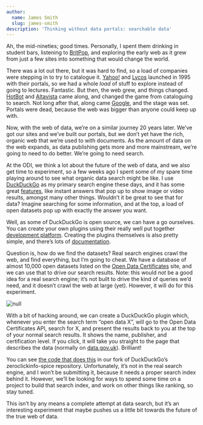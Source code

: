 ```yaml
---
author:
  name: James Smith
  slug: james-smith
description: 'Thinking without data portals: searchable data'
---
```


<p>Ah, the mid-nineties; good times. Personally, I spent them drinking in student bars, listening to <a rel="external" href="https://www.youtube.com/watch?v=XV8CxSO5imQ">BritPop</a>, and exploring the early web as it grew from just a few sites into something that would change the world. </p>

<p>There was a lot out there, but it was hard to find, so a load of companies were stepping in to try to catalogue it. <a rel="external" href="http://yahoo.com">Yahoo!</a> and <a rel="external" href="http://lycos.com">Lycos</a> launched in 1995 with their portals, so we had a whole <em>load</em> of stuff to explore instead of going to lectures. Fantastic. But then, the web grew, and things changed. <a rel="external" href="http://hotbot.com">HotBot</a> and <a rel="external" href="https://en.wikipedia.org/wiki/AltaVista">Altavista</a> came along, and changed the game from cataloguing to search. Not long after that, along came <a rel="external" href="http://google.com">Google</a>, and the stage was set. Portals were dead, because the web was bigger than anyone could keep up with.</p>

<p>Now, with the web of data, we&rsquo;re on a similar journey 20 years later. We&rsquo;ve got our sites and we&rsquo;ve built our portals, but we don&rsquo;t yet have the rich, organic web that we&rsquo;re used to with documents. As the amount of data on the web expands, as data publishing gets more and more mainstream, we&rsquo;re going to need to do better. We&rsquo;re going to need search.</p>

<p>At the ODI, we think a lot about the future of the web of data, and we also get time to experiment, so a few weeks ago I spent some of my spare time playing around to see what organic data search might be like. I use <a rel="external" href="https://duckduckgo.com">DuckDuckGo</a> as my primary search engine these days, and it has some great <a rel="external" href="https://duckduckgo.com/tour">features</a>, like instant answers that pop up to show image or video results, amongst many other things. Wouldn&rsquo;t it be great to see that for data? Imagine searching for some information, and at the top, a load of open datasets pop up with exactly the answer you want.</p>

<p>Well, as some of DuckDuckGo is open source, we can have a go ourselves. You can create your own plugins using their really well put together <a rel="external" href="http://duckduckhack.com/">development platform</a>. Creating the plugins themselves is also pretty simple, and there&rsquo;s lots of <a rel="external" href="https://duck.co/duckduckhack/ddh-intro">documentation</a>.</p>

<p>Question is, how do we find the datasets? Real search engines crawl the web, and find everything, but I&rsquo;m going to cheat. We have a database of almost 10,000 open datasets listed on the <a rel="external" href="https://certificates.theodi.org/">Open Data Certificates</a> site, and we can use that to drive our search results. Note: this would <em>not</em> be a good idea for a real search engine; it&rsquo;s not built to drive the kind of queries we&rsquo;d need, and it doesn&rsquo;t crawl the web at large (yet). However, it will do for this experiment.</p>

<p><img src="http://bd7a65e2cb448908f934-86a50c88e47af9e1fb58ce0672b5a500.r32.cf3.rackcdn.com/uploads/assets/78/a2/5478a271d0d4620854000001/Screen_Shot_2014-11-28_at_14.39.07.png" alt="null" class="img text-center" id="attachment-5478a270f362be08cd000005" /></p>

<p>With a bit of hacking around, we can create a DuckDuckGo plugin which, whenever you enter the search term &ldquo;open data X&rdquo;, will go to the Open Data Certificates API, search for X, and present the results back to you at the top of your normal search results. It shows the name, publisher, and certification level. If you click, it will take you straight to the page that describes the data (normally on <a rel="external" href="http://data.gov.uk">data.gov.uk</a>). Brilliant!</p>

<p>You can see <a rel="external" href="https://github.com/theodi/zeroclickinfo-spice/commit/adc31d28be8864685d241f5784090c69cd4c8988">the code that does this</a> in our fork of DuckDuckGo&rsquo;s zeroclickinfo-spice repository. Unfortunately, it&rsquo;s not in the real search engine, and I won&rsquo;t be submitting it, because it needs a proper search index behind it. However, we&rsquo;ll be looking for ways to spend some time on a project to build that search index, and work on other things like ranking, so stay tuned.</p>

<p>This isn&rsquo;t by any means a complete attempt at data search, but it&rsquo;s an interesting experiment that maybe pushes us a little bit towards the future of the true web of data.</p>
